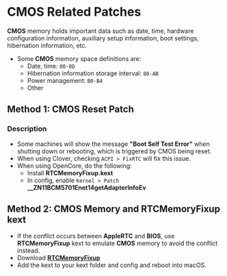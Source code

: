 # CMOS Related Patches
**CMOS** memory holds important data such as date, time, hardware configuration information, auxiliary setup information, boot settings, hibernation information, etc.

- Some **CMOS** memory space definitions are:
  - Date, time: `00-0D`
  - Hibernation information storage interval: `80-AB`
  - Power management: `B0-B4`
  - Other

## Method 1: CMOS Reset Patch

### Description

- Some machines will show the message **"Boot Self Test Error"** when shutting down or rebooting, which is triggered by CMOS being reset.
- When using Clover, checking `ACPI > FixRTC` will fix this issue.
- When using OpenCore, do the following:
  - Install **RTCMemoryFixup.kext**
  - In config, enable `Kernel > Patch` **__ZN11BCM5701Enet14getAdapterInfoEv**

## Method 2: CMOS Memory and RTCMemoryFixup kext

- If the conflict occurs between **AppleRTC** and **BIOS**, use **RTCMemoryFixup** kext to emulate **CMOS** memory to avoid the conflict instead.
- Download [**RTCMemoryFixup**](https://github.com/acidanthera/RTCMemoryFixup)
- Add the kext to your kext folder and config and reboot into macOS.
